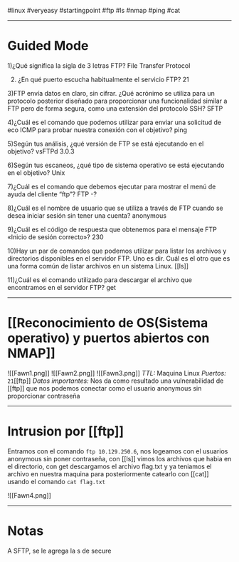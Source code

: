 
#linux #veryeasy #startingpoint #ftp #ls #nmap #ping #cat

----
# Guided Mode

1)¿Qué significa la sigla de 3 letras FTP?
	File Transfer Protocol

2) ¿En qué puerto escucha habitualmente el servicio FTP?
	21

3)FTP envía datos en claro, sin cifrar. ¿Qué acrónimo se utiliza para un protocolo posterior diseñado para proporcionar una funcionalidad similar a FTP pero de forma segura, como una extensión del protocolo SSH?
	SFTP

4)¿Cuál es el comando que podemos utilizar para enviar una solicitud de eco ICMP para probar nuestra conexión con el objetivo?
	ping

5)Según tus análisis, ¿qué versión de FTP se está ejecutando en el objetivo?
	vsFTPd 3.0.3
	
6)Según tus escaneos, ¿qué tipo de sistema operativo se está ejecutando en el objetivo?
	Unix

7)¿Cuál es el comando que debemos ejecutar para mostrar el menú de ayuda del cliente “ftp”?
	FTP -?

8)¿Cuál es el nombre de usuario que se utiliza a través de FTP cuando se desea iniciar sesión sin tener una cuenta?
	anonymous

9)¿Cuál es el código de respuesta que obtenemos para el mensaje FTP «Inicio de sesión correcto»?
	230

10)Hay un par de comandos que podemos utilizar para listar los archivos y directorios disponibles en el servidor FTP. Uno es dir. Cuál es el otro que es una forma común de listar archivos en un sistema Linux.
	[[ls]]

11)¿Cuál es el comando utilizado para descargar el archivo que encontramos en el servidor FTP?
	get

---------
# [[Reconocimiento de OS(Sistema operativo) y puertos abiertos con NMAP]]
![[Fawn1.png]]
![[Fawn2.png]]
![[Fawn3.png]]
*TTL:* Maquina Linux
*Puertos:*
	`21`[[ftp]]
*Datos importantes:*
Nos da como resultado una vulnerabilidad de [[ftp]] que nos podemos conectar como el usuario anonymous sin proporcionar contraseña

-----------
# Intrusion por [[ftp]]

Entramos con el comando `ftp 10.129.250.6`, nos logeamos con el usuarios anonymous sin poner contraseña, con [[ls]] vimos los archivos que habia en el directorio, con get descargamos el archivo flag.txt y ya teniamos el archivo en nuestra maquina para posteriormente catearlo con [[cat]] usando el comando `cat flag.txt`

![[Fawn4.png]]

-------
# Notas

A SFTP, se le agrega la s de secure